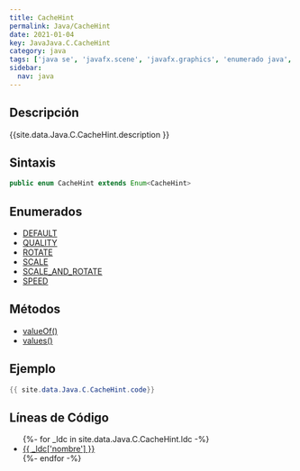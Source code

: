 ```yaml
---
title: CacheHint
permalink: Java/CacheHint
date: 2021-01-04
key: JavaJava.C.CacheHint
category: java
tags: ['java se', 'javafx.scene', 'javafx.graphics', 'enumerado java', 'JavaFX 2.0']
sidebar: 
  nav: java
---
```


## Descripción
{{site.data.Java.C.CacheHint.description }}

## Sintaxis
~~~java
public enum CacheHint extends Enum<CacheHint>
~~~

## Enumerados
* [DEFAULT](/Java/CacheHint/DEFAULT)
* [QUALITY](/Java/CacheHint/QUALITY)
* [ROTATE](/Java/CacheHint/ROTATE)
* [SCALE](/Java/CacheHint/SCALE)
* [SCALE_AND_ROTATE](/Java/CacheHint/SCALE_AND_ROTATE)
* [SPEED](/Java/CacheHint/SPEED)

## Métodos
* [valueOf()](/Java/CacheHint/valueOf)
* [values()](/Java/CacheHint/values)

## Ejemplo
~~~java
{{ site.data.Java.C.CacheHint.code}}
~~~

## Líneas de Código
<ul>
{%- for _ldc in site.data.Java.C.CacheHint.ldc -%}
   <li>
       <a href="{{_ldc['url'] }}">{{ _ldc['nombre'] }}</a>
   </li>
{%- endfor -%}
</ul>
